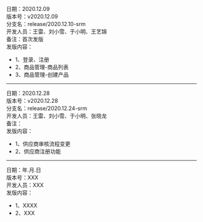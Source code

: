 日期：2020.12.09  
版本号：v2020.12.09  
分支名：release/2020.12.10-srm  
开发人员：王雷、刘小雪、于小明、王艺锦  
备注：首次发版  
发版内容：

- 1、登录、注册
- 2、商品管理-商品列表
- 3、商品管理-创建产品

---

日期：2020.12.28  
版本号：v2020.12.28  
分支名：release/2020.12.24-srm  
开发人员：王雷、刘小雪、于小明、张晓龙  
备注：  
发版内容：

- 1、供应商审核流程变更
- 2、供应商注册功能

---

日期：年.月.日  
版本号：XXX  
开发人员：XXX  
发版内容：

- 1、XXXX
- 2、XXX
